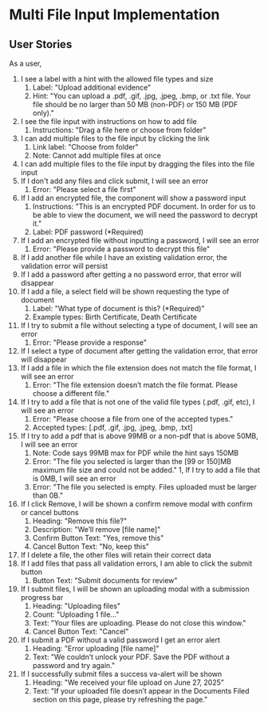 # Multi File Input Implementation

## User Stories
As a user,

1. I see a label with a hint with the allowed file types and size
    1. Label: "Upload additional evidence" 
    1. Hint: "You can upload a .pdf, .gif, .jpg, .jpeg, .bmp, or .txt file. Your file should be no larger than 50 MB (non-PDF) or 150 MB (PDF only)."
1. I see the file input with instructions on how to add file
    1. Instructions: "Drag a file here or choose from folder"
1. I can add multiple files to the file input by clicking the link
    1. Link label: "Choose from folder"
    2. Note: Cannot add multiple files at once
1. I can add multiple files to the file input by dragging the files into the file input
1. If I don't add any files and click submit, I will see an error
    1. Error: "Please select a file first"
1. If I add an encrypted file, the component will show a password input
    1. Instructions: "This is an encrypted PDF document. In order for us to be able to view the document, we will need the password to decrypt it."
    1. Label: PDF password (*Required)
1. If I add an encrypted file without inputting a password, I will see an error
    1. Error: "Please provide a password to decrypt this file"
1. If I add another file while I have an existing validation error, the validation error will persist
1. If I add a password after getting a no password error, that error will disappear
1. If I add a file, a select field will be shown requesting the type of document
    1. Label: "What type of document is this? (*Required)"
    1. Example types: Birth Certificate, Death Certificate
1. If I try to submit a file without selecting a type of document, I will see an error
    1. Error: "Please provide a response"   
1. If I select a type of document after getting the validation error, that error will disappear
1. If I add a file in which the file extension does not match the file format, I will see an error
    1. Error: "The file extension doesn’t match the file format. Please choose a different file."
1. If I try to add a file that is not one of the valid file types (.pdf, .gif, etc), I will see an error
    1. Error: "Please choose a file from one of the accepted types."
    1. Accepted types: [.pdf, .gif, .jpg, .jpeg, .bmp, .txt]
1. If I try to add a pdf that is above 99MB or a non-pdf that is above 50MB, I will see an error
    1. Note: Code says 99MB max for PDF while the hint says 150MB
    1. Error: "The file you selected is larger than the [99 or 150]MB maximum file size and could not be added."
1, If I try to add a file that is 0MB, I will see an error
    1. Error: "The file you selected is empty. Files uploaded must be larger than 0B."
1. If I click Remove, I will be shown a confirm remove modal with confirm or cancel buttons
    1. Heading: "Remove this file?"
    1. Description: "We’ll remove [file name]"
    1. Confirm Button Text: "Yes, remove this"
    1. Cancel Button Text: "No, keep this"
1. If I delete a file, the other files will retain their correct data 
1. If I add files that pass all validation errors, I am able to click the submit button
    1. Button Text: "Submit documents for review" 
1. If I submit files, I will be shown an uploading modal with a submission progress bar
    1. Heading: "Uploading files"
    1. Count: "Uploading 1 file..."
    1. Text: "Your files are uploading. Please do not close this window."
    1. Cancel Button Text: "Cancel"
1. If I submit a PDF without a valid password I get an error alert
    1. Heading: "Error uploading [file name]"
    1. Text: "We couldn’t unlock your PDF. Save the PDF without a password and try again."
1. If I successfully submit files a success va-alert will be shown
    1. Heading: "We received your file upload on June 27, 2025"
    2. Text: "If your uploaded file doesn’t appear in the Documents Filed section on this page, please try refreshing the page."
